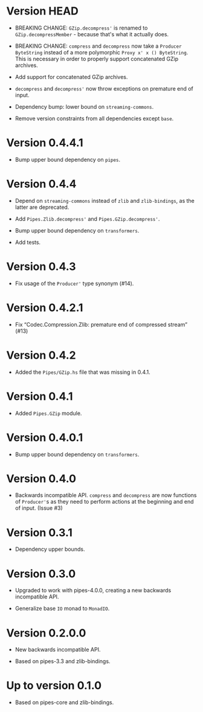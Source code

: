 # Version HEAD

* BREAKING CHANGE: `GZip.decompress'` is renamed to `GZip.decompressMember` -
  because that's what it actually does.

* BREAKING CHANGE: `compress` and `decompress` now take a `Producer ByteString`
  instead of a more polymorphic `Proxy x' x () ByteString`. This is necessary in
  order to properly support concatenated GZip archives.

* Add support for concatenated GZip archives.

* `decompress` and `decompress'` now throw exceptions on premature end of input.

* Dependency bump: lower bound on `streaming-commons`.

* Remove version constraints from all dependencies except `base`.


# Version 0.4.4.1

* Bump upper bound dependency on `pipes`.


# Version 0.4.4

* Depend on `streaming-commons` instead of `zlib` and `zlib-bindings`,
  as the latter are deprecated.

* Add `Pipes.Zlib.decompress'` and `Pipes.GZip.decompress'`.

* Bump upper bound dependency on `transformers`.

* Add tests.


# Version 0.4.3

* Fix usage of the `Producer'` type synonym (#14).


# Version 0.4.2.1

* Fix “Codec.Compression.Zlib: premature end of compressed stream” (#13)


# Version 0.4.2

* Added the `Pipes/GZip.hs` file that was missing in 0.4.1.


# Version 0.4.1

* Added `Pipes.GZip` module.


# Version 0.4.0.1

* Bump upper bound dependency on `transformers`.


# Version 0.4.0

* Backwards incompatible API. `compress` and `decompress` are now
  functions of `Producer'`s as they need to perform actions at the
  beginning and end of input. (Issue #3)


# Version 0.3.1

* Dependency upper bounds.


# Version 0.3.0

* Upgraded to work with pipes-4.0.0, creating a new backwards
  incompatible API.

* Generalize base `IO` monad to `MonadIO`.


# Version 0.2.0.0

* New backwards incompatible API.

* Based on pipes-3.3 and zlib-bindings.


# Up to version 0.1.0

* Based on pipes-core and zlib-bindings.
